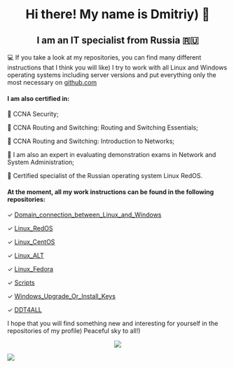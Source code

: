<h1 align="center"> Hi there! My name is Dmitriy) 👋
<h2 align="center"> I am an IT specialist from Russia 🇷🇺</h2>

💻 If you take a look at my repositories, you can find many different instructions that I think you will like) I try to work with all Linux and Windows operating systems including server versions and put everything only the most necessary on [github.com](https://github.com/)
  
<h4> I am also certified in:</h4>
  
📜 CCNA Security;
  
📜 CCNA Routing and Switching: Routing and Switching Essentials;

📜 CCNA Routing and Switching: Introduction to Networks;
  
📜 I am also an expert in evaluating demonstration exams in Network and System Administration;
  
📜 Certified specialist of the Russian operating system Linux RedOS.

<h4> At the moment, all my work instructions can be found in the following repositories:</h4>
  
✓ [Domain_connection_between_Linux_and_Windows](https://github.com/dimoroz772/Domain_connection_between_Linux_and_Windows)
  
✓ [Linux_RedOS](https://github.com/dimoroz772/Linux_RedOS)
  
✓ [Linux_CentOS](https://github.com/dimoroz772/Linux_CentOS)
  
✓ [Linux_ALT](https://github.com/dimoroz772/Linux_ALT)
  
✓ [Linux_Fedora](https://github.com/dimoroz772/Linux_Fedora)
  
✓ [Scripts](https://github.com/dimoroz772/Scripts)
  
✓ [Windows_Upgrade_Or_Install_Keys](https://github.com/dimoroz772/Windows_Upgrade_Or_Install_Keys/blob/main/README.md)
  
✓ [DDT4ALL](https://github.com/dimoroz772/DDT4ALL)
  
I hope that you will find something new and interesting for yourself in the repositories of my profile) Peaceful sky to all!)
  
<p align="center">
<a href="https://git.io/streak-stats"><img src="https://streak-stats.demolab.com?user=dimoroz772&theme=dark"/></a>
</p>

![](https://komarev.com/ghpvc/?username=dimoroz772)
